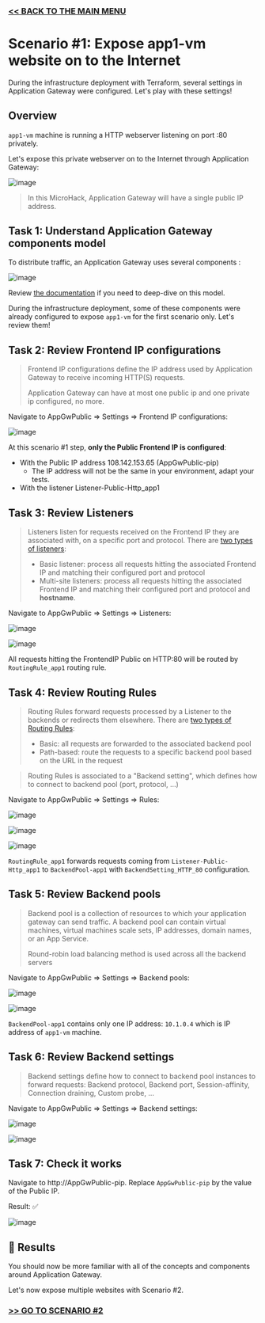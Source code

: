 ### [<< BACK TO THE MAIN MENU](https://github.com/dawlysd/azure-application-gateway-microhack)

# Scenario #1: Expose app1-vm website on to the Internet

During the infrastructure deployment with Terraform, several settings in Application Gateway were configured. Let's play with these settings!

## Overview

`app1-vm` machine is running a HTTP webserver listening on port :80 privately.

Let's expose this private webserver on to the Internet through Application Gateway:

![image](docs/scenario1.gif)

> In this MicroHack, Application Gateway will have a single public IP address. 

## Task 1: Understand Application Gateway components model

To distribute traffic, an Application Gateway uses several components :

![image](docs/appgw-model.png)

Review [the documentation](https://learn.microsoft.com/en-us/azure/application-gateway/application-gateway-components) if you need to deep-dive on this model.

During the infrastructure deployment, some of these components were already configured to expose `app1-vm` for the first scenario only. Let's review them!

## Task 2: Review Frontend IP configurations

> Frontend IP configurations define the IP address used by Application Gateway to receive incoming HTTP(S) requests.
>
> Application Gateway can have at most one public ip and one private ip configured, no more.

Navigate to AppGwPublic => Settings => Frontend IP configurations:

![image](docs/scenario1-frontendipconfigurations.png)

At this scenario #1 step, **only the Public Frontend IP is configured**:
* With the Public IP address 108.142.153.65 (AppGwPublic-pip)
  * The IP address will not be the same in your environment, adapt your tests.
* With the listener Listener-Public-Http_app1

## Task 3: Review Listeners

> Listeners listen for requests received on the Frontend IP they are associated with, on a specific port and protocol. There are [two types of listeners](https://learn.microsoft.com/en-us/azure/application-gateway/application-gateway-components#types-of-listeners):
> * Basic listener: process all requests hitting the associated Frontend IP and matching their configured port and protocol
> * Multi-site listeners: process all requests hitting the associated Frontend IP and matching their configured port and protocol and **hostname**.

Navigate to AppGwPublic => Settings => Listeners:

![image](docs/scenario1-listeners-1.png)

![image](docs/scenario1-listeners-2.png)

All requests hitting the FrontendIP Public on HTTP:80 will be routed by `RoutingRule_app1` routing rule.

## Task 4: Review Routing Rules

> Routing Rules forward requests processed by a Listener to the backends or redirects them elsewhere. There are [two types of Routing Rules](https://learn.microsoft.com/en-us/azure/application-gateway/application-gateway-components#request-routing-rules):
> * Basic: all requests are forwarded to the associated backend pool 
> * Path-based: route the requests to a specific backend pool based on the URL in the request

> Routing Rules is associated to a "Backend setting", which defines how to connect to backend pool (port, protocol, ...)

Navigate to AppGwPublic => Settings => Rules:

![image](docs/scenario1-routingrule-1.png)

![image](docs/scenario1-routingrule-2.png)

![image](docs/scenario1-routingrule-3.png)

`RoutingRule_app1` forwards requests coming from `Listener-Public-Http_app1` to `BackendPool-app1` with `BackendSetting_HTTP_80` configuration.

## Task 5: Review Backend pools

> Backend pool is a collection of resources to which your application gateway can send traffic. A backend pool can contain virtual machines, virtual machines scale sets, IP addresses, domain names, or an App Service.
> 
> Round-robin load balancing method is used across all the backend servers

Navigate to AppGwPublic => Settings => Backend pools:

![image](docs/scenario1-backendpools-1.png)

![image](docs/scenario1-backendpools-2.png)

`BackendPool-app1` contains only one IP address: `10.1.0.4` which is IP address of `app1-vm` machine.

## Task 6: Review Backend settings

> Backend settings define how to connect to backend pool instances to forward requests: Backend protocol, Backend port, Session-affinity, Connection draining, Custom probe, ...

Navigate to AppGwPublic => Settings => Backend settings:

![image](docs/scenario1-backendsettings-1.png)

![image](docs/scenario1-backendsettings-2.png)

## Task 7: Check it works

Navigate to http://AppGwPublic-pip. Replace `AppGwPublic-pip` by the value of the Public IP.

Result: ✅

![image](docs/scenario1-result.png)

## 🏁 Results

You should now be more familiar with all of the concepts and components around Application Gateway.

Let's now expose multiple websites with Scenario #2.


### [>> GO TO SCENARIO #2](https://github.com/dawlysd/azure-application-gateway-microhack/blob/main/2-scenario.md)


